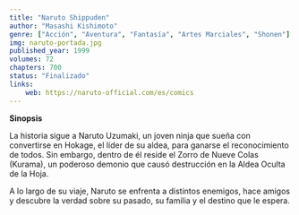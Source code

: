 ```yaml
---
title: "Naruto Shippuden"
author: "Masashi Kishimoto"
genre: ["Acción", "Aventura", "Fantasía", "Artes Marciales", "Shonen"]
img: naruto-portada.jpg
published_year: 1999
volumes: 72
chapters: 700
status: "Finalizado"
links:
    web: https://naruto-official.com/es/comics
---
```


**Sinopsis**

La historia sigue a Naruto Uzumaki, un joven ninja que sueña con convertirse en Hokage, el líder de su aldea, para ganarse el reconocimiento de todos. Sin embargo, dentro de él reside el Zorro de Nueve Colas (Kurama), un poderoso demonio que causó destrucción en la Aldea Oculta de la Hoja.

A lo largo de su viaje, Naruto se enfrenta a distintos enemigos, hace amigos y descubre la verdad sobre su pasado, su familia y el destino que le espera.